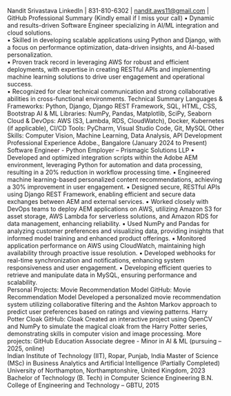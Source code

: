 Nandit Srivastava 
LinkedIn  |   831-810-6302 |  nandit.aws11@gmail.com |   GitHub 
Professional Summary 
(Kindly email if I miss your call) 
▪ Dynamic and results-driven Software Engineer specializing in AI/ML integration and cloud solutions.  
▪ Skilled in developing scalable applications using Python and Django, with a focus on performance 
optimization, data-driven insights, and AI-based personalization.  
▪ Proven track record in leveraging AWS for robust and efficient deployments, with expertise in creating 
RESTful APIs and implementing machine learning solutions to drive user engagement and operational 
success.  
▪ Recognized for clear technical communication and strong collaborative abilities in cross-functional 
environments. 
Technical Summary 
Languages & Frameworks: Python, Django, Django REST Framework, SQL, HTML, CSS, Bootstrap 
AI & ML Libraries: NumPy, Pandas, Matplotlib, SciPy, Seaborn 
Cloud & DevOps: AWS (S3, Lambda, RDS, CloudWatch), Docker, Kubernetes (if applicable), CI/CD 
Tools: PyCharm, Visual Studio Code, Git, MySQL 
Other Skills: Computer Vision, Machine Learning, Data Analysis, API Development 
Professional Experience 
Adobe., Bangalore (January 2024 to Present) 
Software Engineer - Python 
Employer – Prismagic Solutions LLP 
▪ Developed and optimized integration scripts within the Adobe AEM environment, leveraging Python for 
automation and data processing, resulting in a 20% reduction in workflow processing time. 
▪ Engineered machine learning-based personalized content recommendations, achieving a 30% improvement 
in user engagement. 
▪ Designed secure, RESTful APIs using Django REST Framework, enabling efficient and secure data exchanges 
between AEM and external services. 
▪ Worked closely with DevOps teams to deploy AEM applications on AWS, utilizing Amazon S3 for asset 
storage, AWS Lambda for serverless solutions, and Amazon RDS for data management, enhancing reliability. 
▪ Used NumPy and Pandas for analyzing customer preferences and visualizing data, providing insights that 
informed model training and enhanced product offerings. 
▪ Monitored application performance on AWS using CloudWatch, maintaining high availability through 
proactive issue resolution. 
▪ Developed webhooks for real-time synchronization and notifications, enhancing system responsiveness and 
user engagement. 
▪ Developing efficient queries to retrieve and manipulate data in MySQL, ensuring performance and scalability.  
Personal Projects: 
Movie Recommendation Model 
GitHub: Movie Recommendation Model 
Developed a personalized movie recommendation system utilizing collaborative filtering and the Ashton Markov 
approach to predict user preferences based on ratings and viewing patterns. 
Harry Potter Cloak 
GitHub: Cloak 
Created an interactive project using OpenCV and NumPy to simulate the magical cloak from the Harry Potter 
series, demonstrating skills in computer vision and image processing. 
More projects: GitHub 
Education 
Associate degree - Minor in AI & ML (pursuing – 2025, online)  
Indian Institute of Technology (IIT), Ropar, Punjab, India 
Master of Science (MSc) in Business Analytics and Artificial Intelligence (Partially Completed) 
University of Northampton, Northamptonshire, United Kingdom, 2023  
Bachelor of Technology (B. Tech) in Computer Science Engineering 
B.N. College of Engineering and Technology – GBTU, 2015 
